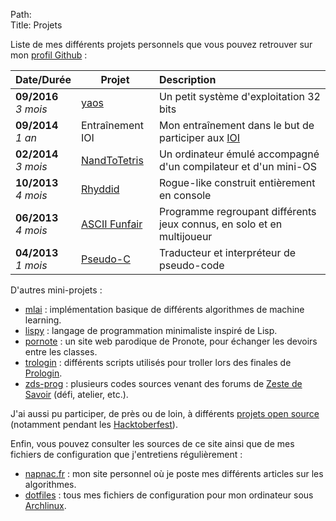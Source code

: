 Path:  
Title: Projets  

Liste de mes différents projets personnels que vous pouvez retrouver sur mon [profil Github](https://github.com/napnac) :

| Date/Durée | Projet | Description |
| :--------- | ------ | :---------- |
| **09/2016** <br> *3 mois* | [yaos](https://github.com/napnac/yaos) | Un petit système d'exploitation 32 bits |
| **09/2014** <br> *1 an* | Entraînement IOI | Mon entraînement dans le but de participer aux [IOI](http://ioinformatics.org/index.shtml) |
| **02/2014** <br> *3 mois* | [NandToTetris](https://github.com/napnac/NandToTetris) | Un ordinateur émulé accompagné d'un compilateur et d'un mini-OS |
| **10/2013** <br> *4 mois* | [Rhyddid](https://github.com/napnac/Rhyddid) | Rogue-like construit entièrement en console |
| **06/2013** <br> *4 mois* | [ASCII Funfair](https://github.com/napnac/ASCII-Funfair) | Programme regroupant différents jeux connus, en solo et en multijoueur |
| **04/2013** <br> *1 mois* | [Pseudo-C](https://github.com/napnac/Pseudo-C) | Traducteur et interpréteur de pseudo-code |

D'autres mini-projets :

- [mlai](https://github.com/napnac/mlai) : implémentation basique de différents algorithmes de machine learning.
- [lispy](https://github.com/napnac/lispy) : langage de programmation minimaliste inspiré de Lisp.
- [pornote](https://github.com/napnac/pornote) : un site web parodique de Pronote, pour échanger les devoirs entre les classes.
- [trologin](https://github.com/napnac/trologin) : différents scripts utilisés pour troller lors des finales de [Prologin](https://prologin.org/).
- [zds-prog](https://github.com/napnac/zds-prog) : plusieurs codes sources venant des forums de [Zeste de Savoir](https://zestedesavoir.com/) (défi, atelier, etc.).

J'ai aussi pu participer, de près ou de loin, à différents [projets open source](https://github.com/napnac?tab=repositories&type=fork) (notamment pendant les [Hacktoberfest](https://hacktoberfest.digitalocean.com/)).

Enfin, vous pouvez consulter les sources de ce site ainsi que de mes fichiers de configuration que j'entretiens régulièrement :

- [napnac.fr](https://github.com/napnac/napnac.fr) : mon site personnel où je poste mes différents articles sur les algorithmes.
- [dotfiles](https://github.com/napnac/Dotfiles) : tous mes fichiers de configuration pour mon ordinateur sous [Archlinux](http://archlinux.org/).
